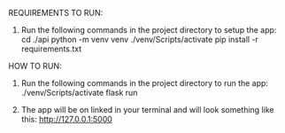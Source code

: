 REQUIREMENTS TO RUN:

1. Run the following commands in the project directory to setup the app:
    cd ./api
    python -m venv venv
    ./venv/Scripts/activate
    pip install -r requirements.txt

HOW TO RUN:

1. Run the following commands in the project directory to run the app:
    ./venv/Scripts/activate
    flask run

2. The app will be on linked in your terminal and will look something like this:
    http://127.0.0.1:5000
